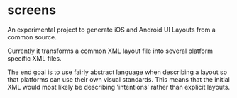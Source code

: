 screens
=======

An experimental project to generate iOS and Android UI Layouts from a common source.

Currently it transforms a common XML layout file into several platform specific XML files.

The end goal is to use fairly abstract language when describing a layout so that platforms can use their own visual standards.
This means that the initial XML would most likely be describing 'intentions' rather than explicit layouts.

